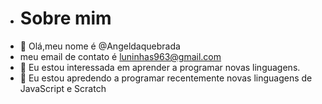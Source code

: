- # Sobre mim
-   👋 Olá,meu nome é @Angeldaquebrada
- meu email de contato é luninhas963@gmail.com
-  👀 Eu estou interessada em aprender a programar novas linguagens.
- 🌱 Eu estou apredendo a programar recentemente novas linguagens de JavaScript e Scratch
